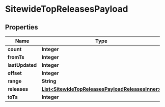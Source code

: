 

# SitewideTopReleasesPayload


## Properties

| Name | Type | Description | Notes |
|------------ | ------------- | ------------- | -------------|
|**count** | **Integer** |  |  |
|**fromTs** | **Integer** |  |  |
|**lastUpdated** | **Integer** |  |  |
|**offset** | **Integer** |  |  |
|**range** | **String** |  |  |
|**releases** | [**List&lt;SitewideTopReleasesPayloadReleasesInner&gt;**](SitewideTopReleasesPayloadReleasesInner.md) |  |  |
|**toTs** | **Integer** |  |  |



